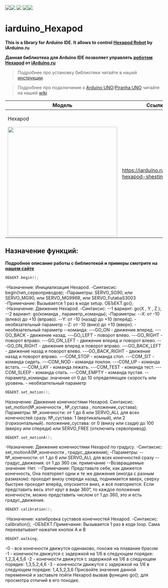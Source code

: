 [![](https://iarduino.ru/img/logo.svg)](https://iarduino.ru)[![](https://wiki.iarduino.ru/img/git-shop.svg?3)](https://iarduino.ru) [![](https://wiki.iarduino.ru/img/git-wiki.svg?2)](https://wiki.iarduino.ru) [![](https://wiki.iarduino.ru/img/git-lesson.svg?2)](https://lesson.iarduino.ru)[![](https://wiki.iarduino.ru/img/git-forum.svg?2)](http://forum.trema.ru)

# iarduino\_Hexapod

**This is a library for Arduino IDE. It allows to control [Hexapod Robot](https://iarduino.ru/shop/Mehanika/robot-hexapod-shestinogiy.html) by iArduino.ru**

**Данная библиотека для Arduino IDE позволяет управлять [роботом Hexapod](https://iarduino.ru/shop/Mehanika/robot-hexapod-shestinogiy.html) от [iArduino.ru](https://iarduino.ru)**

> Подробнее про установку библиотеки читайте в нашей [инструкции](https://wiki.iarduino.ru/page/Installing_libraries/).

> Подробнее про подключение к [Arduino UNO](https://iarduino.ru/shop/boards/arduino-uno-r3.html)/[Piranha UNO](https://iarduino.ru/shop/boards/piranha-uno-r3.html) читайте на нашей [wiki](https://lesson.iarduino.ru/page/robot_hexapod_2/)


| Модель | Ссылка на магазин |
|---|---|
| <p>Hexapod</p> <img src="https://iarduino.ru/img/catalog/1570fbfcab72e7405b56085e7291f831.jpg" width="350px"></img>| https://iarduino.ru/shop/Mehanika/robot-hexapod-shestinogiy.html |


## Назначение функций:

**Подробное описание работы с библиотекой и примеры смотрите на [нашем сайте](https://lesson.iarduino.ru/page/robot_hexapod_2/)**

```C++
ОБЪЕКТ.begin();
```

-Назначение: Инициализация Hexapod.
-Синтаксис: begin(тип_сервоприводов);
-Параметры: SERVO_SG90, или SERVO\_MG90, или SERVO\_MG996R, или SERVO\_FutabaS3003
-Примечание: Вызывается 1 раз в коде setup.
ОБЪЕКТ.go();
-Назначение: Движение Hexapod.
-Синтаксис:
--1 вариант: go(X , Y , Z );
--2 вариант: go(команда , параметр\_команды);
-Параметры:
--X: от -10 (влево) до +10 (вправо).
--Y: от -10 (назад) до +10 (вперёд). - необязательный параметр
--Z: от -10 (вниз) до +10 (вверх). - необязательный параметр
--команда:
---GO\_ON - движение вперед.
---GO\_BACK - движение назад.
---GO\_LEFT - поворот влево.
---GO\_RIGHT - поворот вправо.
---GO\_ON\_LEFT - движение вперед и поворот влево.
---GO\_ON\_RIGHT - движение вперед и поворот вправо.
---GO\_BACK\_LEFT - движение назад и поворот влево.
---GO\_BACK\_RIGHT - движение назад и поворот вправо.
---COM\_STOP - команда стоп.
---COM\_SIT - команда сидеть.
---COM\_NOD - команда поклон.
---COM\_UP - команда встать.
---COM\_LAY - команда лежать.
---COM\_TEST - команда тест.
---COM\_SLEEP - команда спать.
---COM\_EMPTY - команда пустая.
--параметр\_команды: значение от 0 до 10 определяющее скорость или уровень. - необязательный параметр

```C++
ОБЪЕКТ.set_motion();
```

Назначение: Движение конечностями Hexapod.
Синтаксис: set\_motion(№_конечности , №_сустава , положение_сустава);
Параметры:
№_конечности: от 1 до 6 или SERVO\_ALL для всех конечностей сразу.
№_сустава: 1 (вертикальный), или 2 (горизонтальный).
положение_сустава: от 0 (внизу или сзади) до 100 (вверху или спереди) или SERVO\_FREE (отключить сервопривод).

```C++
ОБЪЕКТ.set_motionA();
```

-Назначение: Движение конечностями Hexapod по градусу.
-Синтаксис: set\_motionA(№_конечности , градус_движения);
-Параметры:
--№\_конечности: от 1 до 6 или SERVO\_ALL для всех конечностей сразу
--градус\_движения: от 1 до 360 см. примечание
--Возвращаемые значения: Нет.
--Примечание: Представьте себе, как движется конечность‚ Она повторяет одни и те же движения (иногда с разным размахом): проходит внизу спереди назад, поднимается вверх, сверху быстрее проходит вперёд, опускается вниз, и всё повторяется. Если представить весь этот круг в виде 360°, то каждое положение конечности, можно представить числом от 1 до 360, это и есть градус\_движения.

```C++
ОБЪЕКТ.calibration();
```

-Назначение: калибровка суставов конечностей Hexapod.
-Синтаксис: calibration();
-ОБЪЕКТ.Примечание: Вызывается 1 раз в коде loop. Сама перехватывает нажатие кнопок A и B

```C++
ОБЪЕКТ.walking;
```

-0 - все конечности движутся одинаково, похоже на плавание брасом
-1 - конечности движутся с задержкой на 1/6 в следующем порядке: 1,2,3,4,5,6
-2 - конечности движутся с задержкой на 1/6 в следующем порядке: 1,3,5,2,4,6
-3 - конечности движутся с задержкой на 1/6 в следующем порядке: 1,4,5,2,3,6
Присвойте значение данной переменной и заставьте пойти Hexapod вызвав функцию go(); для просмотра отличий в его походке.
